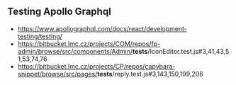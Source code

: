 ## Testing Apollo Graphql

- <https://www.apollographql.com/docs/react/development-testing/testing/>
- <https://bitbucket.lmc.cz/projects/COM/repos/fp-admin/browse/src/components/Admin/>__tests__/IconEditor.test.js#3,41,43,51,53,74,76
- <https://bitbucket.lmc.cz/projects/CP/repos/capybara-snippet/browse/src/pages/>__tests__/reply.test.js#3,143,150,199,206
